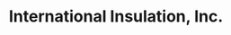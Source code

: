---
title: "International Insulation, Inc."
url: /broken-arrow/international-insulation-inc/
shop: trade
---